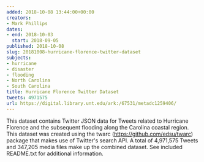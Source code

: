 ```yaml
---
added: 2018-10-08 13:44:00+00:00
creators:
- Mark Phillips
dates:
- end: 2018-10-03
  start: 2018-09-05
published: 2018-10-08
slug: 20181008-hurricane-florence-twitter-dataset
subjects:
- hurricane
- disaster
- flooding
- North Carolina
- South Carolina
title: Hurricane Florence Twitter Dataset
tweets: 4971575
url: https://digital.library.unt.edu/ark:/67531/metadc1259406/
---
```


This dataset contains Twitter JSON data for Tweets related to Hurricane Florence and the subsequent flooding along the Carolina coastal region. This dataset was created using the twarc (https://github.com/edsu/twarc) package that makes use of Twitter's search API. A total of 4,971,575 Tweets and 347,205 media files make up the combined dataset. See included README.txt for additional information.
